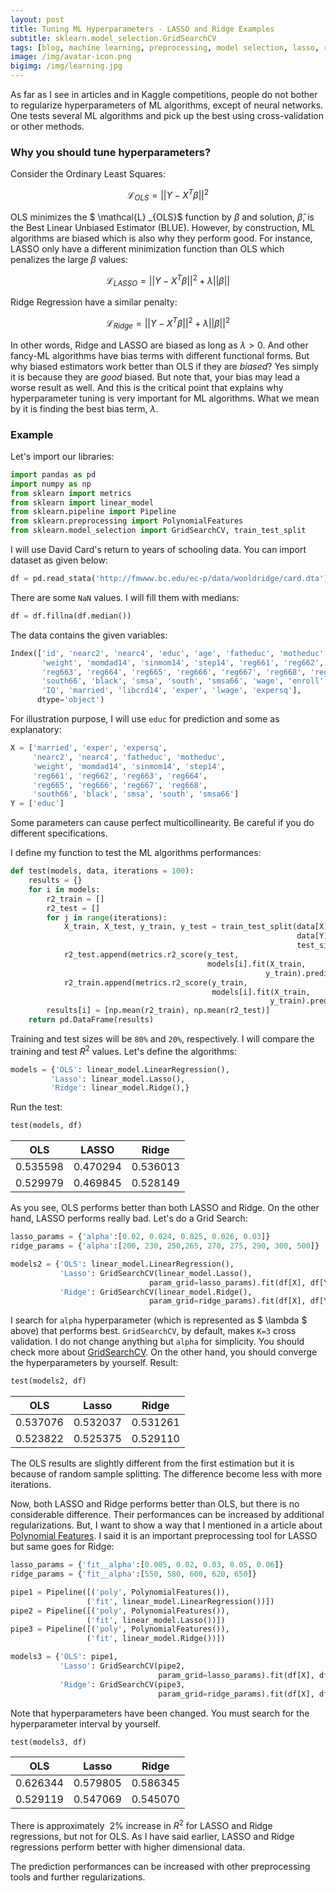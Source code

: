 ```yaml
---
layout: post
title: Tuning ML Hyperparameters - LASSO and Ridge Examples
subtitle: sklearn.model_selection.GridSearchCV
tags: [blog, machine learning, preprocessing, model selection, lasso, ridge, regularization, hyperparameters]
image: /img/avatar-icon.png
bigimg: /img/learning.jpg
---
```


As far as I see in articles and in Kaggle competitions, people do not bother to regularize hyperparameters of ML algorithms, except of neural networks. One tests several ML algorithms and pick up the best using cross-validation or other methods.

### Why you should tune hyperparameters? 

Consider the Ordinary Least Squares:


$$
\begin{equation}
\mathcal{L}_{OLS} = ||Y-X^T\beta||^2
\end{equation}
$$


OLS minimizes the $ \mathcal{L} _{OLS}$ function by $\beta$ and solution, $\hat{\beta}$, is the Best Linear Unbiased Estimator (BLUE). However, by construction, ML algorithms are biased which is also why they perform good. For instance, LASSO only have a different minimization function than OLS which penalizes the large $\beta$ values:


$$
\begin{equation}
\mathcal{L}_{LASSO}  = ||Y - X^T\beta||^2 + \lambda ||\beta||
\end{equation}
$$


Ridge Regression have a similar penalty:


$$
\begin{equation}
\mathcal{L}_{Ridge} = ||Y - X^T\beta||^2 + \lambda ||\beta||^2
\end{equation}
$$


In other words, Ridge and LASSO are biased as long as $\lambda > 0$.  And other fancy-ML algorithms have bias terms with different functional forms. But why biased estimators work better than OLS if they are *biased*? Yes simply it is because they are *good* biased. But note that, your bias may lead a worse result as well. And this is the critical point that explains why hyperparameter tuning is very important for ML algorithms. What we mean by it is finding the best bias term, $\lambda$. 

### Example

Let's import our libraries:

```python
import pandas as pd
import numpy as np
from sklearn import metrics
from sklearn import linear_model
from sklearn.pipeline import Pipeline
from sklearn.preprocessing import PolynomialFeatures
from sklearn.model_selection import GridSearchCV, train_test_split
```

I will use David Card's return to years of schooling data. You can import dataset as given below:

```python
df = pd.read_stata('http://fmwww.bc.edu/ec-p/data/wooldridge/card.dta')
```

There are some `NaN` values. I will fill them with medians:

```python
df = df.fillna(df.median())
```

The data contains the given variables:

```python
Index(['id', 'nearc2', 'nearc4', 'educ', 'age', 'fatheduc', 'motheduc',
       'weight', 'momdad14', 'sinmom14', 'step14', 'reg661', 'reg662',
       'reg663', 'reg664', 'reg665', 'reg666', 'reg667', 'reg668', 'reg669',
       'south66', 'black', 'smsa', 'south', 'smsa66', 'wage', 'enroll', 'KWW',
       'IQ', 'married', 'libcrd14', 'exper', 'lwage', 'expersq'],
      dtype='object')
```

For illustration purpose, I will use `educ` for prediction and some as explanatory:

```python
X = ['married', 'exper', 'expersq',
     'nearc2', 'nearc4', 'fatheduc', 'motheduc',
     'weight', 'momdad14', 'sinmom14', 'step14', 
     'reg661', 'reg662', 'reg663', 'reg664', 
     'reg665', 'reg666', 'reg667', 'reg668',
     'south66', 'black', 'smsa', 'south', 'smsa66']
Y = ['educ']
```

Some parameters can cause perfect multicollinearity. Be careful if you do different specifications.

I define my function to test the ML algorithms performances:

```python
def test(models, data, iterations = 100):
    results = {}
    for i in models:
        r2_train = []
        r2_test = []
        for j in range(iterations):
            X_train, X_test, y_train, y_test = train_test_split(data[X], 
                                                                data[Y], 
                                                                test_size= 0.2)
            r2_test.append(metrics.r2_score(y_test,
                                            models[i].fit(X_train, 
                                                         y_train).predict(X_test)))
            r2_train.append(metrics.r2_score(y_train, 
                                             models[i].fit(X_train, 
                                                          y_train).predict(X_train)))
        results[i] = [np.mean(r2_train), np.mean(r2_test)]
    return pd.DataFrame(results)
```

Training and test sizes will be `80%` and `20%`, respectively. I will compare the training and test $R^2$ values. Let's define the algorithms:

```python
models = {'OLS': linear_model.LinearRegression(),
         'Lasso': linear_model.Lasso(),
         'Ridge': linear_model.Ridge(),}
```

Run the test:

```python
test(models, df)
```

|   OLS    |  LASSO   |  Ridge   |
| :------: | :------: | :------: |
| 0.535598 | 0.470294 | 0.536013 |
| 0.529979 | 0.469845 | 0.528149 |

As you see, OLS performs better than both LASSO and Ridge. On the other hand, LASSO performs really bad. Let's do a Grid Search:

```python
lasso_params = {'alpha':[0.02, 0.024, 0.025, 0.026, 0.03]}
ridge_params = {'alpha':[200, 230, 250,265, 270, 275, 290, 300, 500]}

models2 = {'OLS': linear_model.LinearRegression(),
           'Lasso': GridSearchCV(linear_model.Lasso(), 
                               param_grid=lasso_params).fit(df[X], df[Y]).best_estimator_,
           'Ridge': GridSearchCV(linear_model.Ridge(), 
                               param_grid=ridge_params).fit(df[X], df[Y]).best_estimator_,}
```

I search for `alpha` hyperparameter (which is represented as $ \lambda $ above) that performs best. `GridSearchCV`, by default, makes `K=3` cross validation. I do not change anything but `alpha` for simplicity. You should check more about [GridSearchCV](http://scikit-learn.org/stable/modules/generated/sklearn.model_selection.GridSearchCV.html). On the other hand, you should converge the hyperparameters by yourself. Result:

```python
test(models2, df)
```

|   OLS    |  Lasso   |  Ridge   |
| :------: | :------: | :------: |
| 0.537076 | 0.532037 | 0.531261 |
| 0.523822 | 0.525375 | 0.529110 |

The OLS results are slightly different from the first estimation but it is because of random sample splitting. The difference become less with more iterations. 

Now, both LASSO and Ridge performs better than OLS, but there is no considerable difference. Their performances can be increased by additional regularizations. But, I want to show a way that I mentioned in a article about [Polynomial Features](https://alfurka.github.io/2018-11-06-preprocessing-for-lasso/). I said it is an important preprocessing tool for LASSO but same goes for Ridge: 

```python
lasso_params = {'fit__alpha':[0.005, 0.02, 0.03, 0.05, 0.06]}
ridge_params = {'fit__alpha':[550, 580, 600, 620, 650]}

pipe1 = Pipeline([('poly', PolynomialFeatures()),
                 ('fit', linear_model.LinearRegression())])
pipe2 = Pipeline([('poly', PolynomialFeatures()),
                 ('fit', linear_model.Lasso())])
pipe3 = Pipeline([('poly', PolynomialFeatures()),
                 ('fit', linear_model.Ridge())])

models3 = {'OLS': pipe1,
           'Lasso': GridSearchCV(pipe2, 
                                 param_grid=lasso_params).fit(df[X], df[Y]).best_estimator_ ,
           'Ridge': GridSearchCV(pipe3, 
                                 param_grid=ridge_params).fit(df[X], df[Y]).best_estimator_,}
```

Note that hyperparameters have been changed. You must search for the hyperparameter interval by yourself. 

```python
test(models3, df)
```

|   OLS    |  Lasso   |  Ridge   |
| :------: | :------: | :------: |
| 0.626344 | 0.579805 | 0.586345 |
| 0.529119 | 0.547069 | 0.545070 |

There is approximately $~2\%$ increase in $R^2$ for LASSO and Ridge regressions, but not for OLS. As I have said earlier, LASSO and Ridge regressions perform better with higher dimensional data. 

The prediction performances can be increased with other preprocessing tools and further regularizations. 